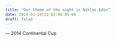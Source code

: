 ```yaml
---
title: "Our theme of the night is Niklas Edin"
date: 2014-01-18T22:02:00-05:00
draft: false
---
```

— 2014 Continental Cup